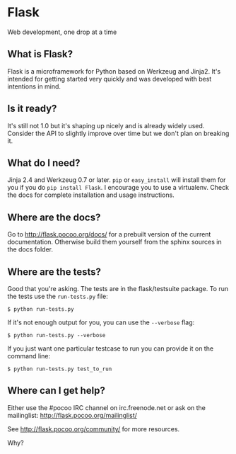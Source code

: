 # Flask

Web development, one drop at a time


## What is Flask?

Flask is a microframework for Python based on Werkzeug
and Jinja2.  It's intended for getting started very quickly
and was developed with best intentions in mind.

## Is it ready?

It's still not 1.0 but it's shaping up nicely and is
already widely used.  Consider the API to slightly
improve over time but we don't plan on breaking it.

## What do I need?

Jinja 2.4 and Werkzeug 0.7 or later.
`pip` or `easy_install` will install them for you if you do
`pip install Flask`. I encourage you to use a virtualenv.
Check the docs for complete installation and usage
instructions.

## Where are the docs?

Go to http://flask.pocoo.org/docs/ for a prebuilt version
of the current documentation.  Otherwise build them yourself
from the sphinx sources in the docs folder.

## Where are the tests?

Good that you're asking.  The tests are in the
flask/testsuite package.  To run the tests use the
`run-tests.py` file:

    $ python run-tests.py

If it's not enough output for you, you can use the
`--verbose` flag:

    $ python run-tests.py --verbose

If you just want one particular testcase to run you can
provide it on the command line:

    $ python run-tests.py test_to_run

## Where can I get help?

Either use the #pocoo IRC channel on irc.freenode.net or
ask on the mailinglist: http://flask.pocoo.org/mailinglist/

See http://flask.pocoo.org/community/ for more resources.

Why?